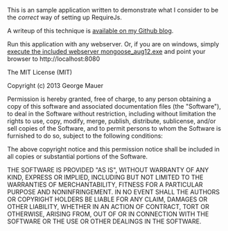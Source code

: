 This is an sample application written to demonstrate what I consider to be the *correct* way of setting up RequireJs.

A writeup of this technique is [available on my Github blog](https://github.com/togakangaroo/Blog/blob/master/setting-up-requirejs.md).

Run this application with any webserver. Or, if you are on windows, simply [execute the included webserver mongoose_aug12.exe](https://code.google.com/p/mongoose/) and point your browser to http://localhost:8080

The MIT License (MIT)

Copyright (c) 2013 George Mauer

Permission is hereby granted, free of charge, to any person obtaining a copy
of this software and associated documentation files (the "Software"), to deal
in the Software without restriction, including without limitation the rights
to use, copy, modify, merge, publish, distribute, sublicense, and/or sell
copies of the Software, and to permit persons to whom the Software is
furnished to do so, subject to the following conditions:

The above copyright notice and this permission notice shall be included in
all copies or substantial portions of the Software.

THE SOFTWARE IS PROVIDED "AS IS", WITHOUT WARRANTY OF ANY KIND, EXPRESS OR
IMPLIED, INCLUDING BUT NOT LIMITED TO THE WARRANTIES OF MERCHANTABILITY,
FITNESS FOR A PARTICULAR PURPOSE AND NONINFRINGEMENT. IN NO EVENT SHALL THE
AUTHORS OR COPYRIGHT HOLDERS BE LIABLE FOR ANY CLAIM, DAMAGES OR OTHER
LIABILITY, WHETHER IN AN ACTION OF CONTRACT, TORT OR OTHERWISE, ARISING FROM,
OUT OF OR IN CONNECTION WITH THE SOFTWARE OR THE USE OR OTHER DEALINGS IN
THE SOFTWARE.